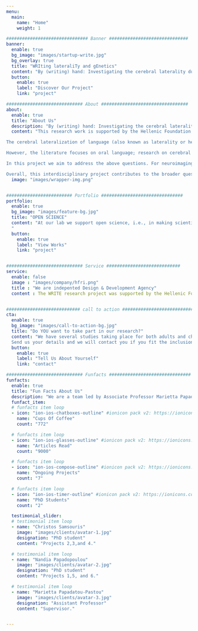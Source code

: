```yaml
---
menu:
  main:
    name: "Home"
    weight: 1

############################### Banner ##############################
banner:
  enable: true
  bg_image: "images/startup-write.jpg"
  bg_overlay: true
  title: "WRIting lateraliTy and gEnetics"
  content: "By (writing) hand: Investigating the cerebral laterality during writing using functional transcranial Doppler ultrasonography and the genetic relationship of laterality with special learning difficulties (dyslexia, dysgraphia)"
  button:
    enable: true
    label: "Discover Our Project"
    link: "project"

############################# About #################################
about:
  enable: true
  title: "About Us"
  description: "By (writing) hand: Investigating the cerebral laterality during writing using functional transcranial Doppler ultrasonography and the genetic relationship of laterality with special learning difficulties (dyslexia, dysgraphia)"
  content: "This research work is supported by the Hellenic Foundation for Research and Innovation (H.F.R.I.) under the “1st Call for H.F.R.I. Research Projects to support Faculty members and Researchers and the procurement of high value research equipment grant” (Project Number: HFRI-FM17-746).

The cerebral lateralization of language (also known as laterality or hemispheric dominance / asymmetry), i.e. the fact that the left hemisphere of the brain predominantly processes language in the majority of individuals, is of central focus in the neuropsychological literature. The neural underpinnings of writing in particular are of great interest, as writing is utilized nearly every day and it is a skill that demands the contribution of several cognitive and motor functions. Moreover, disorders of writing are implicated in special learning disabilities, such as dyslexia and dysgraphia.

However, the literature focuses on oral language; research on cerebral lateralization during writing is extremely limited. Moreover, only four studies (two by the principal investigator) have included left-handers, who constitute approximately 10% of the population making it important to account for this variation. Furthermore, cerebral laterality for writing has not been studied in atypical populations (e.g., dyslexia and dysgraphia), nor has the possible cortical re-organization after intervention in individuals with dyslexia been investigated. Other important questions that remain unanswered include cerebral lateralization during typing, the relationship of writing quality with cerebral lateralization, the possible cortical re-organization after non-dominant hand writing training, and the genetics of lateralization.

In this project we aim to address the above questions. For neuroimaging purposes we will employ functional transcranial Doppler ultrasound (fTCD), a reliable measurement of continuous blood flow with excellent temporal resolution, which lends itself to the study of writing as its signal is not disrupted by movement artifacts. New digital tools will be used to collect behavioral indices of lateralization. DNA samples will be further collected for inclusion in large genetic studies (GWAS).

Overall, this interdisciplinary project contributes to the broader question of individual differences in brain organization and function, both in typical and non-typical populations, with applications in special education."
  image: "images/wrapper-img.png"


######################### Portfolio ###############################
portfolio:
  enable: true
  bg_image: "images/feature-bg.jpg"
  title: "OPEN SCIENCE"
  content: "At our lab we support open science, i.e., in making scientific research (including publications, data, analysis code, and software) shareable and accessible. We believe that transparent and accessible knowledge speeds ups the research progress and makes findings more reliable. We share our data and materials and aim for our studies to be fully reproducible. In this [Open Science Framework page](https://osf.io/k63g2/) you can find more information on our studies as well as open material, data, and analysis code. We also believe in collaborative work and we are a member of the Consortium of Language Asymmetry ([COLA](https://colaconsortium.org/)).
  "
  button:
    enable: true
    label: "View Works"
    link: "project"


############################# Service ############################
service:
  enable: false
  image : "images/company/hfri.png"
  title : "We are indepented Design & Development Agency"
  content : The WRITE research project was supported by the Hellenic Foundation for Research and Innovation (H.F.R.I.) under the “1st Call for H.F.R.I. Research Projects to support Faculty Members & Researchers and the Procurement of High-and the procurement of high-cost research equipment grant.


############################ call to action ###########################
cta:
  enable: true
  bg_image: "images/call-to-action-bg.jpg"
  title: "Do YOU want to take part in our research?"
  content: "We have several studies taking place for both adults and children. <br>
  Send us your details and we will contact you if you fit the inclusion criteria for any of our studies!"
  button:
    enable: true
    label: "Tell Us About Yourself"
    link: "contact"

############################# Funfacts ###############################
funfacts:
  enable: true
  title: "Fun Facts About Us"
  description: "We are a team led by Associate Professor Marietta Papadatou-Pastou and we are based in Athens."
  funfact_item:
  # funfacts item loop
  - icon: "ion-ios-chatboxes-outline" #ionicon pack v2: https://ionicons.com/v2/
    name: "Cups Of Coffee"
    count: "772"

  # funfacts item loop
  - icon: "ion-ios-glasses-outline" #ionicon pack v2: https://ionicons.com/v2/
    name: "Articles Read"
    count: "9000"

  # funfacts item loop
  - icon: "ion-ios-compose-outline" #ionicon pack v2: https://ionicons.com/v2/
    name: "Ongoing Projects"
    count: "7"

  # funfacts item loop
  - icon: "ion-ios-timer-outline" #ionicon pack v2: https://ionicons.com/v2/
    name: "PhD Students"
    count: "2"

  testimonial_slider:
  # testimonial item loop
  - name: "Christos Samsouris"
    image: "images/clients/avatar-1.jpg"
    designation: "PhD student"
    content: "Projects 2,3,and 4."

  # testimonial item loop
  - name: "Nandia Papadopoulou"
    image: "images/clients/avatar-2.jpg"
    designation: "PhD student"
    content: "Projects 1,5, and 6."

  # testimonial item loop
  - name: "Marietta Papadatou-Pastou"
    image: "images/clients/avatar-3.jpg"
    designation: "Assistant Professor"
    content: "Supervisor."


---
```


